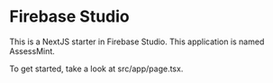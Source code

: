 
# Firebase Studio

This is a NextJS starter in Firebase Studio. This application is named AssessMint.

To get started, take a look at src/app/page.tsx.
